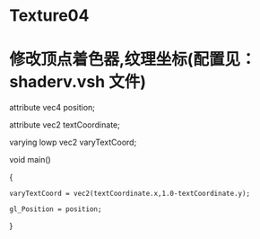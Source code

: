 # Texture04

# 修改顶点着色器,纹理坐标(配置见：shaderv.vsh 文件)

attribute vec4 position;

attribute vec2 textCoordinate;

varying lowp vec2 varyTextCoord;

void main()

{

    varyTextCoord = vec2(textCoordinate.x,1.0-textCoordinate.y);

    gl_Position = position;

}
